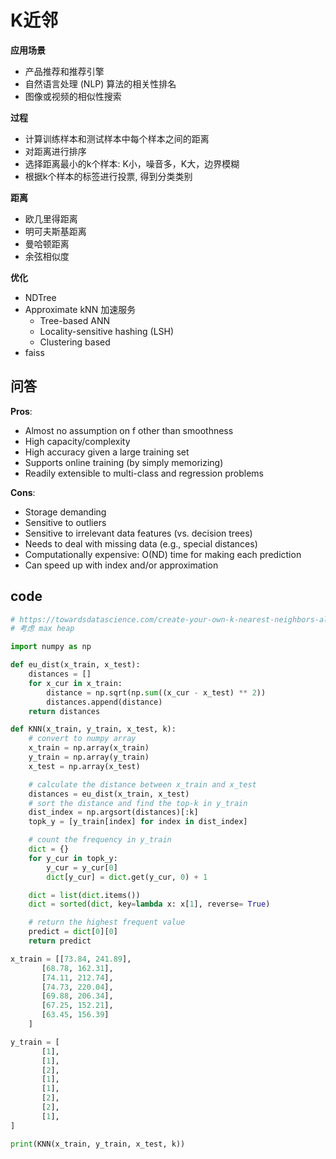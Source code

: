 # K近邻

**应用场景**
- 产品推荐和推荐引擎
- 自然语言处理 (NLP) 算法的相关性排名
- 图像或视频的相似性搜索

**过程**
- 计算训练样本和测试样本中每个样本之间的距离
- 对距离进行排序
- 选择距离最小的k个样本: K小，噪音多，K大，边界模糊
- 根据k个样本的标签进行投票, 得到分类类别

**距离**
- 欧几里得距离
- 明可夫斯基距离
- 曼哈顿距离
- 余弦相似度

**优化**
- NDTree
- Approximate kNN 加速服务
  - Tree-based ANN
  - Locality-sensitive hashing (LSH)
  - Clustering based
- faiss


## 问答
**Pros**:
- Almost no assumption on f other than smoothness
- High capacity/complexity
- High accuracy given a large training set
- Supports online training (by simply memorizing)
- Readily extensible to multi-class and regression problems

**Cons**:
- Storage demanding
- Sensitive to outliers
- Sensitive to irrelevant data features (vs. decision trees)
- Needs to deal with missing data (e.g., special distances)
- Computationally expensive: O(ND) time for making each prediction
- Can speed up with index and/or approximation


## code

```python
# https://towardsdatascience.com/create-your-own-k-nearest-neighbors-algorithm-in-python-eb7093fc6339
# 考虑 max heap

import numpy as np

def eu_dist(x_train, x_test):
    distances = []
    for x_cur in x_train:
        distance = np.sqrt(np.sum((x_cur - x_test) ** 2))
        distances.append(distance)
    return distances

def KNN(x_train, y_train, x_test, k):
    # convert to numpy array
    x_train = np.array(x_train)
    y_train = np.array(y_train)
    x_test = np.array(x_test)

    # calculate the distance between x_train and x_test
    distances = eu_dist(x_train, x_test)
    # sort the distance and find the top-k in y_train
    dist_index = np.argsort(distances)[:k]
    topk_y = [y_train[index] for index in dist_index]

    # count the frequency in y_train
    dict = {}
    for y_cur in topk_y:
        y_cur = y_cur[0]
        dict[y_cur] = dict.get(y_cur, 0) + 1

    dict = list(dict.items())
    dict = sorted(dict, key=lambda x: x[1], reverse= True)

    # return the highest frequent value
    predict = dict[0][0]
    return predict

x_train = [[73.84, 241.89],
       [68.78, 162.31],
       [74.11, 212.74],
       [74.73, 220.04],
       [69.88, 206.34],
       [67.25, 152.21],
       [63.45, 156.39]
    ]

y_train = [
       [1],
       [1],
       [2],
       [1],
       [1],
       [2],
       [2],
       [1],
]

print(KNN(x_train, y_train, x_test, k))
```
